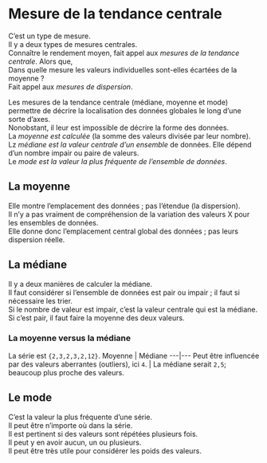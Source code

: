 # **Mesure de la tendance centrale**
C’est un type de mesure.  
Il y a deux types de mesures centrales.  
Connaître le rendement moyen, fait appel aux _mesures de la tendance centrale_.
Alors que,  
Dans quelle mesure les valeurs individuelles sont-elles écartées de la moyenne ?  
Fait appel aux _mesures de dispersion_.

Les mesures de la tendance centrale (médiane, moyenne et mode) permettre de décrire la localisation des données globales le long d’une sorte d’axes.  
Nonobstant, il leur est impossible de décrire la forme des données.  
La _moyenne est calculée_ (la somme des valeurs divisée par leur nombre).  
Lz _médiane est la valeur centrale d’un ensemble_ de données. Elle dépend d’un nombre impair ou paire de valeurs.  
Le _mode est la valeur la plus fréquente de l’ensemble de données_.
## **La moyenne**
Elle montre l’emplacement des données ; pas l’étendue (la dispersion).  
Il n’y a pas vraiment de compréhension de la variation des valeurs X pour les ensembles de données.  
Elle donne donc l’emplacement central global des données ; pas leurs dispersion réelle.
## **La médiane**
Il y a deux manières de calculer la médiane.  
Il faut considérer si l’ensemble de données est pair ou impair ; il faut si nécessaire les trier.  
Si le nombre de valeur est impair, c’est la valeur centrale qui est la médiane.  
Si c’est pair, il faut faire la moyenne des deux valeurs.
### **La moyenne versus la médiane**
La série est `{2,3,2,3,2,12}`.
Moyenne | Médiane
---|---
Peut être influencée par des valeurs aberrantes (outliers), ici `4`. | La médiane serait `2,5`; beaucoup plus proche des valeurs. 
## **Le mode**
C’est la valeur la plus fréquente d’une série.  
Il peut être n’importe où dans la série.  
Il est pertinent si des valeurs sont répétées plusieurs fois.  
Il peut y en avoir aucun, un ou plusieurs.  
Il peut être très utile pour considérer les poids des valeurs.
